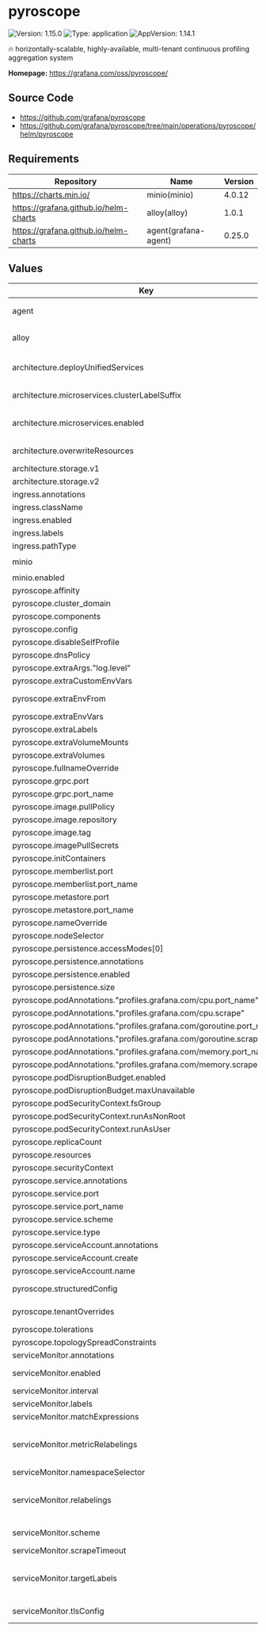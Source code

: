 # pyroscope

![Version: 1.15.0](https://img.shields.io/badge/Version-1.15.0-informational?style=flat-square) ![Type: application](https://img.shields.io/badge/Type-application-informational?style=flat-square) ![AppVersion: 1.14.1](https://img.shields.io/badge/AppVersion-1.14.1-informational?style=flat-square)

🔥 horizontally-scalable, highly-available, multi-tenant continuous profiling aggregation system

**Homepage:** <https://grafana.com/oss/pyroscope/>

## Source Code

* <https://github.com/grafana/pyroscope>
* <https://github.com/grafana/pyroscope/tree/main/operations/pyroscope/helm/pyroscope>

## Requirements

| Repository | Name | Version |
|------------|------|---------|
| https://charts.min.io/ | minio(minio) | 4.0.12 |
| https://grafana.github.io/helm-charts | alloy(alloy) | 1.0.1 |
| https://grafana.github.io/helm-charts | agent(grafana-agent) | 0.25.0 |

## Values

| Key | Type | Default | Description |
|-----|------|---------|-------------|
| agent | object | `{"agent":{"clustering":{"enabled":true},"configMap":{"create":false,"name":"grafana-agent-config-pyroscope"}},"controller":{"podAnnotations":{"profiles.grafana.com/cpu.port_name":"http-metrics","profiles.grafana.com/cpu.scrape":"true","profiles.grafana.com/goroutine.port_name":"http-metrics","profiles.grafana.com/goroutine.scrape":"true","profiles.grafana.com/memory.port_name":"http-metrics","profiles.grafana.com/memory.scrape":"true"},"replicas":1,"type":"statefulset"},"enabled":false}` | ----------------------------------- |
| alloy | object | `{"alloy":{"clustering":{"enabled":true},"configMap":{"create":false,"name":"alloy-config-pyroscope"},"stabilityLevel":"public-preview"},"controller":{"podAnnotations":{"profiles.grafana.com/cpu.port_name":"http-metrics","profiles.grafana.com/cpu.scrape":"true","profiles.grafana.com/goroutine.port_name":"http-metrics","profiles.grafana.com/goroutine.scrape":"true","profiles.grafana.com/memory.port_name":"http-metrics","profiles.grafana.com/memory.scrape":"true","profiles.grafana.com/service_git_ref":"v1.8.1","profiles.grafana.com/service_repository":"https://github.com/grafana/alloy"},"replicas":1,"type":"statefulset"},"enabled":true}` | ----------------------------------- |
| architecture.deployUnifiedServices | bool | `false` | Deploy unified write/read services. These endpoints will can be used no matter if the helm chart is configured as single-binary or microservices |
| architecture.microservices.clusterLabelSuffix | string | `"-micro-services"` | Memberlist cluster label that will be used for all members of this cluster |
| architecture.microservices.enabled | bool | `false` | Enable micro-services deployment mode. This is recommend for larger scale deployment and allow right size each aspect of Pyroscope. |
| architecture.overwriteResources | object | `{}` | This flag is useful for testing, it will overwrite all pods resource statements with its contents |
| architecture.storage.v1 | bool | `true` | Enable v1 storage layer. |
| architecture.storage.v2 | bool | `false` | Enable v2 storage layer. |
| ingress.annotations | object | `{}` |  |
| ingress.className | string | `""` |  |
| ingress.enabled | bool | `false` |  |
| ingress.labels | object | `{}` |  |
| ingress.pathType | string | `"ImplementationSpecific"` |  |
| minio | object | `{"buckets":[{"name":"grafana-pyroscope-data","policy":"none","purge":false}],"drivesPerNode":2,"enabled":false,"persistence":{"size":"5Gi"},"podAnnotations":{},"replicas":1,"resources":{"requests":{"cpu":"100m","memory":"128Mi"}},"rootPassword":"supersecret","rootUser":"grafana-pyroscope"}` | ----------------------------------- |
| minio.enabled | bool | `true` |  |
| pyroscope.affinity | object | `{}` |  |
| pyroscope.cluster_domain | string | `".cluster.local."` | Kubernetes cluster domain suffix for DNS discovery |
| pyroscope.components | object | `{}` |  |
| pyroscope.config | string | The config depends on other values been set, details can be found in [`values.yaml`](./values.yaml) | Contains Pyroscope's configuration as a string. |
| pyroscope.disableSelfProfile | bool | `true` | Enable or disable Self profile push, useful to test |
| pyroscope.dnsPolicy | string | `"ClusterFirst"` |  |
| pyroscope.extraArgs."log.level" | string | `"debug"` |  |
| pyroscope.extraCustomEnvVars | object | `{}` |  |
| pyroscope.extraEnvFrom | list | `[]` | Environment variables from secrets or configmaps to add to the pods |
| pyroscope.extraEnvVars | object | `{}` |  |
| pyroscope.extraLabels | object | `{}` |  |
| pyroscope.extraVolumeMounts | list | `[]` |  |
| pyroscope.extraVolumes | list | `[]` |  |
| pyroscope.fullnameOverride | string | `""` |  |
| pyroscope.grpc.port | int | `9095` |  |
| pyroscope.grpc.port_name | string | `"grpc"` |  |
| pyroscope.image.pullPolicy | string | `"IfNotPresent"` |  |
| pyroscope.image.repository | string | `"grafana/pyroscope"` |  |
| pyroscope.image.tag | string | `""` |  |
| pyroscope.imagePullSecrets | list | `[]` |  |
| pyroscope.initContainers | list | `[]` |  |
| pyroscope.memberlist.port | int | `7946` |  |
| pyroscope.memberlist.port_name | string | `"memberlist"` |  |
| pyroscope.metastore.port | int | `9099` |  |
| pyroscope.metastore.port_name | string | `"raft"` |  |
| pyroscope.nameOverride | string | `""` |  |
| pyroscope.nodeSelector | object | `{}` |  |
| pyroscope.persistence.accessModes[0] | string | `"ReadWriteOnce"` |  |
| pyroscope.persistence.annotations | object | `{}` |  |
| pyroscope.persistence.enabled | bool | `false` |  |
| pyroscope.persistence.size | string | `"10Gi"` |  |
| pyroscope.podAnnotations."profiles.grafana.com/cpu.port_name" | string | `"http2"` |  |
| pyroscope.podAnnotations."profiles.grafana.com/cpu.scrape" | string | `"true"` |  |
| pyroscope.podAnnotations."profiles.grafana.com/goroutine.port_name" | string | `"http2"` |  |
| pyroscope.podAnnotations."profiles.grafana.com/goroutine.scrape" | string | `"true"` |  |
| pyroscope.podAnnotations."profiles.grafana.com/memory.port_name" | string | `"http2"` |  |
| pyroscope.podAnnotations."profiles.grafana.com/memory.scrape" | string | `"true"` |  |
| pyroscope.podDisruptionBudget.enabled | bool | `true` |  |
| pyroscope.podDisruptionBudget.maxUnavailable | int | `1` |  |
| pyroscope.podSecurityContext.fsGroup | int | `10001` |  |
| pyroscope.podSecurityContext.runAsNonRoot | bool | `true` |  |
| pyroscope.podSecurityContext.runAsUser | int | `10001` |  |
| pyroscope.replicaCount | int | `1` |  |
| pyroscope.resources | object | `{}` |  |
| pyroscope.securityContext | object | `{}` |  |
| pyroscope.service.annotations | object | `{}` |  |
| pyroscope.service.port | int | `4040` |  |
| pyroscope.service.port_name | string | `"http2"` |  |
| pyroscope.service.scheme | string | `"HTTP"` |  |
| pyroscope.service.type | string | `"ClusterIP"` |  |
| pyroscope.serviceAccount.annotations | object | `{}` |  |
| pyroscope.serviceAccount.create | bool | `true` |  |
| pyroscope.serviceAccount.name | string | `""` |  |
| pyroscope.structuredConfig | object | `{}` | Allows to override Pyroscope's configuration using structured format. |
| pyroscope.tenantOverrides | object | `{}` | Allows to add tenant specific overrides to the default limit configuration. |
| pyroscope.tolerations | list | `[]` |  |
| pyroscope.topologySpreadConstraints | list | `[]` | Topology Spread Constraints |
| serviceMonitor.annotations | object | `{}` | ServiceMonitor annotations |
| serviceMonitor.enabled | bool | `false` | If enabled, ServiceMonitor resources for Prometheus Operator are created |
| serviceMonitor.interval | string | `nil` | ServiceMonitor scrape interval |
| serviceMonitor.labels | object | `{}` | Additional ServiceMonitor labels |
| serviceMonitor.matchExpressions | list | `[]` | Optional expressions to match on |
| serviceMonitor.metricRelabelings | list | `[]` | ServiceMonitor metric relabel configs to apply to samples before ingestion https://github.com/prometheus-operator/prometheus-operator/blob/main/Documentation/api.md#endpoint |
| serviceMonitor.namespaceSelector | object | `{}` | Namespace selector for ServiceMonitor resources |
| serviceMonitor.relabelings | list | `[]` | ServiceMonitor relabel configs to apply to samples before scraping https://github.com/prometheus-operator/prometheus-operator/blob/master/Documentation/api.md#relabelconfig |
| serviceMonitor.scheme | string | `"http"` | ServiceMonitor will use http by default, but you can pick https as well |
| serviceMonitor.scrapeTimeout | string | `nil` | ServiceMonitor scrape timeout in Go duration format (e.g. 15s) |
| serviceMonitor.targetLabels | list | `[]` | ServiceMonitor will add labels from the service to the Prometheus metric https://github.com/prometheus-operator/prometheus-operator/blob/main/Documentation/api.md#servicemonitorspec |
| serviceMonitor.tlsConfig | string | `nil` | ServiceMonitor will use these tlsConfig settings to make the health check requests |

